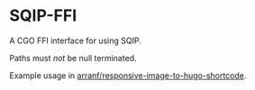 # SQIP-FFI

A CGO FFI interface for using SQIP.

Paths must _not_ be null terminated.

Example usage in [arranf/responsive-image-to-hugo-shortcode](https://github.com/arranf/responsive-image-to-hugo-shortcode).

